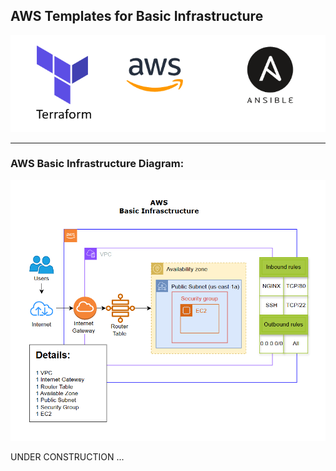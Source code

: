 ## AWS Templates for Basic Infrastructure

<p align="center">
  <img src="../readme-img/logos.png" alt="logos" />
</p>

<hr>

### AWS Basic Infrastructure Diagram:

<p align="center">
  <img src="../readme-img/aws-basic-infra-diagram.png" alt="basic-infrastructure" />
</p>

UNDER CONSTRUCTION ...